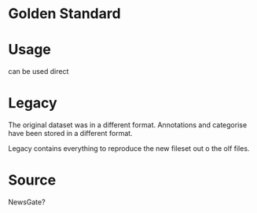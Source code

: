 # Golden Standard

# Usage
can be used direct

# Legacy
The original dataset was in a different format.
Annotations and categorise have been stored in a different format.

Legacy contains everything to reproduce the new fileset out o the olf files.

# Source
NewsGate?

